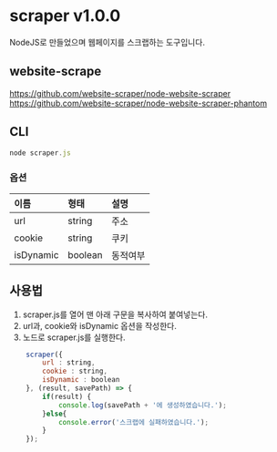 # scraper v1.0.0
NodeJS로 만들었으며 웹페이지를 스크랩하는 도구입니다.

## website-scrape
<https://github.com/website-scraper/node-website-scraper>
<https://github.com/website-scraper/node-website-scraper-phantom>

## CLI
````javascript
node scraper.js
````

### 옵션

이름 | 형태 | 설명
| :-- | :-- | :-- |
url | string | 주소
cookie | string | 쿠키
isDynamic | boolean | 동적여부

## 사용법
1. scraper.js를 열어 맨 아래 구문을 복사하여 붙여넣는다.
2. url과, cookie와 isDynamic 옵션을 작성한다.
3. 노드로 scraper.js를 실행한다.

````javascript
	scraper({
		url : string,
		cookie : string,
		isDynamic : boolean
	}, (result, savePath) => {
		if(result) {
			console.log(savePath + '에 생성하였습니다.');
		}else{
			console.error('스크랩에 실패하였습니다.');
		}
	});
````